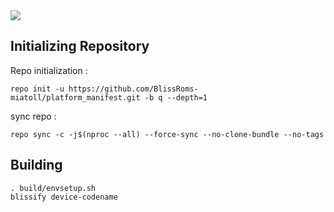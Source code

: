 <img src="https://i.imgur.com/0GnrwaU.png">

Initializing Repository
-----------------------

Repo initialization :
    
    repo init -u https://github.com/BlissRoms-miatoll/platform_manifest.git -b q --depth=1

sync repo :

    repo sync -c -j$(nproc --all) --force-sync --no-clone-bundle --no-tags
    

Building
--------
    . build/envsetup.sh
    blissify device-codename
    
